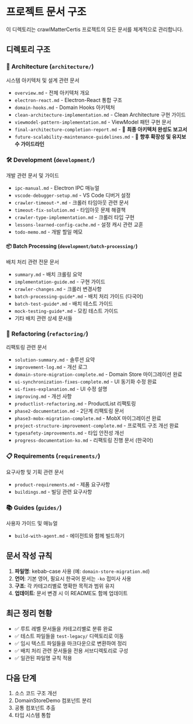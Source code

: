 # 프로젝트 문서 구조

이 디렉토리는 crawlMatterCertis 프로젝트의 모든 문서를 체계적으로 관리합니다.

## 디렉토리 구조

### 📐 Architecture (`architecture/`)
시스템 아키텍처 및 설계 관련 문서
- `overview.md` - 전체 아키텍처 개요
- `electron-react.md` - Electron-React 통합 구조
- `domain-hooks.md` - Domain Hooks 아키텍처
- `clean-architecture-implementation.md` - Clean Architecture 구현 가이드
- `viewmodel-pattern-implementation.md` - ViewModel 패턴 구현 문서
- `final-architecture-completion-report.md` - 🎯 **최종 아키텍처 완성도 보고서**
- `future-scalability-maintenance-guidelines.md` - 🚀 **향후 확장성 및 유지보수 가이드라인**

### 🛠️ Development (`development/`)
개발 관련 문서 및 가이드
- `ipc-manual.md` - Electron IPC 매뉴얼
- `vscode-debugger-setup.md` - VS Code 디버거 설정
- `crawler-timeout-*.md` - 크롤러 타임아웃 관련 문서
- `timeout-fix-solution.md` - 타임아웃 문제 해결책
- `crawler-type-implementation.md` - 크롤러 타입 구현
- `lessons-learned-config-cache.md` - 설정 캐시 관련 교훈
- `todo-memo.md` - 개발 할일 메모

#### 📦 Batch Processing (`development/batch-processing/`)
배치 처리 관련 전문 문서
- `summary.md` - 배치 크롤링 요약
- `implementation-guide.md` - 구현 가이드
- `crawler-changes.md` - 크롤러 변경사항
- `batch-processing-guide*.md` - 배치 처리 가이드 (다국어)
- `batch-test-guide*.md` - 배치 테스트 가이드
- `mock-testing-guide*.md` - 모킹 테스트 가이드
- 기타 배치 관련 상세 문서들

### 🔄 Refactoring (`refactoring/`)
리팩토링 관련 문서
- `solution-summary.md` - 솔루션 요약
- `improvement-log.md` - 개선 로그
- `domain-store-migration-complete.md` - Domain Store 마이그레이션 완료
- `ui-synchronization-fixes-complete.md` - UI 동기화 수정 완료
- `ui-fixes-explanation.md` - UI 수정 설명
- `improving.md` - 개선 사항
- `productlist-refactoring.md` - ProductList 리팩토링
- `phase2-documentation.md` - 2단계 리팩토링 문서
- `phase3-mobx-migration-complete.md` - MobX 마이그레이션 완료
- `project-structure-improvement-complete.md` - 프로젝트 구조 개선 완료
- `typesafety-improvements.md` - 타입 안전성 개선
- `progress-documentation-ko.md` - 리팩토링 진행 문서 (한국어)

### 📋 Requirements (`requirements/`)
요구사항 및 기획 관련 문서
- `product-requirements.md` - 제품 요구사항
- `buildings.md` - 빌딩 관련 요구사항

### 📚 Guides (`guides/`)
사용자 가이드 및 매뉴얼
- `build-with-agent.md` - 에이전트와 함께 빌드하기

## 문서 작성 규칙

1. **파일명**: kebab-case 사용 (예: `domain-store-migration.md`)
2. **언어**: 기본 영어, 필요시 한국어 문서는 `-ko` 접미사 사용
3. **구조**: 각 카테고리별로 명확한 목적과 범위 유지
4. **업데이트**: 문서 변경 시 이 README도 함께 업데이트

## 최근 정리 현황

- ✅ 루트 레벨 문서들을 카테고리별로 분류 완료
- ✅ 테스트 파일들을 `test-legacy/` 디렉토리로 이동
- ✅ 임시 텍스트 파일들을 마크다운으로 변환하여 정리
- ✅ 배치 처리 관련 문서들을 전용 서브디렉토리로 구성
- ✅ 일관된 파일명 규칙 적용

## 다음 단계

1. 소스 코드 구조 개선
2. DomainStoreDemo 컴포넌트 분리
3. 공통 컴포넌트 추출
4. 타입 시스템 통합
